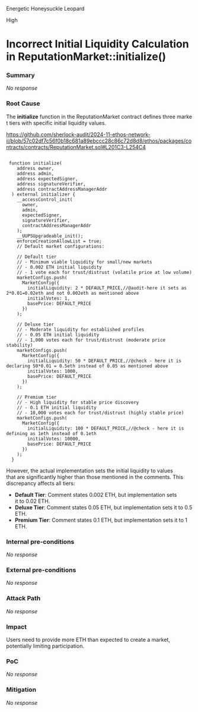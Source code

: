 Energetic Honeysuckle Leopard

High

# Incorrect Initial Liquidity Calculation in ReputationMarket::initialize()

### Summary

_No response_

### Root Cause

The **initialize** function in the ReputationMarket contract defines three market tiers with specific initial liquidity values. 

https://github.com/sherlock-audit/2024-11-ethos-network-ii/blob/57c02df7c56f0b18c681a89ebccc28c86c72d8d8/ethos/packages/contracts/contracts/ReputationMarket.sol#L201C3-L254C4

```solidity

 function initialize(
    address owner,
    address admin,
    address expectedSigner,
    address signatureVerifier,
    address contractAddressManagerAddr
  ) external initializer {
    __accessControl_init(
      owner,
      admin,
      expectedSigner,
      signatureVerifier,
      contractAddressManagerAddr
    );
    __UUPSUpgradeable_init();
    enforceCreationAllowList = true;
    // Default market configurations:

    // Default tier
    // - Minimum viable liquidity for small/new markets
    // - 0.002 ETH initial liquidity
    // - 1 vote each for trust/distrust (volatile price at low volume)
    marketConfigs.push(
      MarketConfig({
        initialLiquidity: 2 * DEFAULT_PRICE,//@audit-here it sets as 2*0.01=0.02eth and not 0.002eth as mentioned above
        initialVotes: 1,
        basePrice: DEFAULT_PRICE
      })
    );

    // Deluxe tier
    // - Moderate liquidity for established profiles
    // - 0.05 ETH initial liquidity
    // - 1,000 votes each for trust/distrust (moderate price stability)
    marketConfigs.push(
      MarketConfig({
        initialLiquidity: 50 * DEFAULT_PRICE,//@check - here it is declaring 50*0.01 = 0.5eth instead of 0.05 as mentioned above
        initialVotes: 1000,
        basePrice: DEFAULT_PRICE
      })
    );

    // Premium tier
    // - High liquidity for stable price discovery
    // - 0.1 ETH initial liquidity
    // - 10,000 votes each for trust/distrust (highly stable price)
    marketConfigs.push(
      MarketConfig({
        initialLiquidity: 100 * DEFAULT_PRICE,//@check - here it is defining as 1eth instead of 0.1eth
        initialVotes: 10000,
        basePrice: DEFAULT_PRICE
      })
    );
  }
```
However, the actual implementation sets the initial liquidity to values that are significantly higher than those mentioned in the comments. This discrepancy affects all tiers:

- **Default Tier**: Comment states 0.002 ETH, but implementation sets it to 0.02 ETH.
- **Deluxe Tier**: Comment states 0.05 ETH, but implementation sets it to 0.5 ETH.
- **Premium Tier**: Comment states 0.1 ETH, but implementation sets it to 1 ETH.


### Internal pre-conditions

_No response_

### External pre-conditions

_No response_

### Attack Path

_No response_

### Impact

Users need to provide more ETH than expected to create a market, potentially limiting participation.

### PoC

_No response_

### Mitigation

_No response_